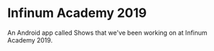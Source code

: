 # Infinum Academy 2019

An Android app called Shows that we've been working on at Infinum Academy 2019.
